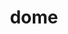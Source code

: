 ---
category: 4-letters
denotation: null
name: dome
reference_link: https://www.etymonline.com/word/dome
root_language: null
root_name: null
title: dome
type: free
word_sums:
- respelling: dome
  sum: 'Dome + '
---